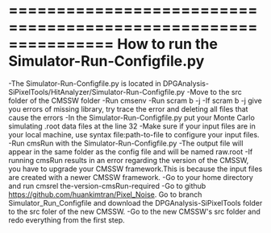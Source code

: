 ===============================================================
How to run the Simulator-Run-Configfile.py
==============================================================
-The Simulator-Run-Configfile.py is located in DPGAnalysis-SiPixelTools/HitAnalyzer/Simulator-Run-Configfile.py
-Move to the src folder of the CMSSW folder
-Run cmsenv
-Run scram b -j
-If scram b -j give you errors of missing library, try trace the error and deleting all files that cause the errors
-In the Simulator-Run-Configfile.py put your Monte Carlo simulating .root data files at the line 32
-Make sure if your input files are in your local machine, use syntax file:path-to-file to configure your input files.
-Run cmsRun with the Simulator-Run-Configfile.py
-The output file will appear in the same folder as the config file and will be named raw.root
-If running cmsRun results in an error regarding the version of the CMSSW, you have to upgrade your CMSSW framework.This is because the input files are created with a newer CMSSW framework.
-Go to your home directory and run
	cmsrel the-version-cmsRun-required
-Go to github https://github.com/huankimtran/Pixel_Noise. Go to branch Simulator_Run_Configfile and download the DPGAnalysis-SiPixelTools folder to the src foler of the new CMSSW.
-Go to the new CMSSW's src folder and redo everything from the first step.
